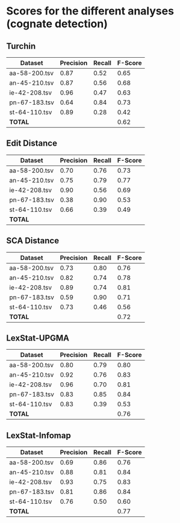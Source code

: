 # Scores for the different analyses (cognate detection)

## Turchin

Dataset | Precision | Recall | F-Score
--- | --- | --- | ---
aa-58-200.tsv | 0.87 | 0.52 | 0.65
an-45-210.tsv | 0.87 | 0.56 | 0.68
ie-42-208.tsv | 0.96 | 0.47 | 0.63
pn-67-183.tsv | 0.64 | 0.84 | 0.73
st-64-110.tsv | 0.89 | 0.28 | 0.42
**TOTAL** | | | 0.62

## Edit Distance

Dataset | Precision | Recall | F-Score
--- | --- | --- | ---
aa-58-200.tsv | 0.70 | 0.76 | 0.73
an-45-210.tsv | 0.75 | 0.79 | 0.77 
ie-42-208.tsv | 0.90 | 0.56 | 0.69 
pn-67-183.tsv | 0.38 | 0.90 | 0.53 
st-64-110.tsv | 0.66 | 0.39 | 0.49
**TOTAL** | | | | 0.64

## SCA Distance 

Dataset | Precision | Recall | F-Score
--- | --- | --- | ---
aa-58-200.tsv | 0.73 | 0.80 | 0.76
an-45-210.tsv | 0.82 | 0.74 | 0.78
ie-42-208.tsv | 0.89 | 0.74 | 0.81
pn-67-183.tsv | 0.59 | 0.90 | 0.71
st-64-110.tsv | 0.73 | 0.46 | 0.56
**TOTAL** | | | 0.72

## LexStat-UPGMA
Dataset | Precision | Recall | F-Score
--- | --- | --- | ---
aa-58-200.tsv | 0.80 | 0.79 | 0.80
an-45-210.tsv | 0.92 | 0.76 | 0.83
ie-42-208.tsv | 0.96 | 0.70 | 0.81
pn-67-183.tsv | 0.83 | 0.85 | 0.84
st-64-110.tsv | 0.83 | 0.39 | 0.53
**TOTAL** | | | 0.76 

## LexStat-Infomap

Dataset | Precision | Recall | F-Score
--- | --- | --- | ---
aa-58-200.tsv | 0.69 | 0.86 | 0.76 
an-45-210.tsv | 0.88 | 0.81 | 0.84
ie-42-208.tsv | 0.93 | 0.75 | 0.83
pn-67-183.tsv | 0.81 | 0.86 | 0.84
st-64-110.tsv | 0.76 | 0.50 | 0.60
**TOTAL** | | | 0.77



